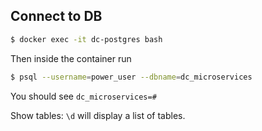 ## Connect to DB
```bash
$ docker exec -it dc-postgres bash
```
Then inside the container run
```bash
$ psql --username=power_user --dbname=dc_microservices
```
You should see
```dc_microservices=# ```

Show tables: ```\d``` will display a list of tables.
